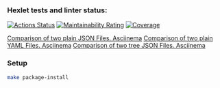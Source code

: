 ### Hexlet tests and linter status:
[![Actions Status](https://github.com/Ek-Shi/python-project-50/actions/workflows/hexlet-check.yml/badge.svg)](https://github.com/Ek-Shi/python-project-50/actions)
[![Maintainability Rating](https://sonarcloud.io/api/project_badges/measure?project=Ek-Shi_python-project-50&metric=sqale_rating)](https://sonarcloud.io/summary/new_code?id=Ek-Shi_python-project-50)
[![Coverage](https://sonarcloud.io/api/project_badges/measure?project=Ek-Shi_python-project-50&metric=coverage)](https://sonarcloud.io/summary/new_code?id=Ek-Shi_python-project-50)


[Comparison of two plain JSON Files. Asciinema](https://asciinema.org/a/a3KoGLw5ajSJUzy4QYI7ryc8D)
[Comparison of two plain YAML Files. Asciinema](https://asciinema.org/a/yqVqBymDGBc1WinVYZ6KFU84D)
[Comparison of two tree  JSON Files. Asciinema](https://asciinema.org/a/SIpRCJrcpVXnKPAlHvKHKl1Qk)

### Setup

```bash
make package-install
```
